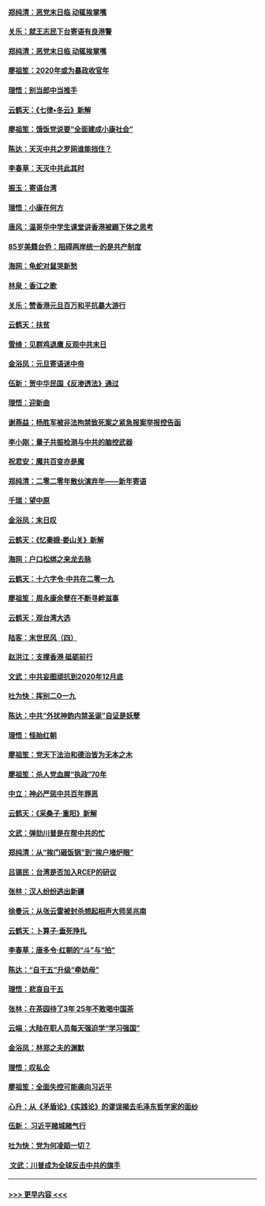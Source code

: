 #### [郑纯清：恶党末日临 动辄挨掌嘴](../pages/nsc993/n11769912.md?t=01052301) 
#### [关乐：就王志民下台寄语有良港警](../pages/nsc993/n11769903.md?t=01052301) 
#### [郑纯清：恶党末日临 动辄挨掌嘴](../pages/nsc993/n11769356.md?t=01052301) 
#### [廖祖笙：2020年或为暴政收官年](../pages/nsc993/n11768216.md?t=01052301) 
#### [理悟：别当郎中当推手](../pages/nsc993/n11768243.md?t=01052301) 
#### [云鹤天：《七律▪冬云》新解](../pages/nsc993/n11768204.md?t=01052301) 
#### [廖祖笙：饿饭党说要“全面建成小康社会”](../pages/nsc993/n11767482.md?t=01052301) 
#### [陈达：天灭中共之罗网谁能挡住？](../pages/nsc993/n11767465.md?t=01052301) 
#### [李春草：天灭中共此其时](../pages/nsc993/n11767452.md?t=01052301) 
#### [振玉：寄语台湾](../pages/nsc993/n11767432.md?t=01052301) 
#### [理悟：小康在何方](../pages/nsc993/n11767394.md?t=01052301) 
#### [唐风：温哥华中学生课堂讲香港被踢下体之思考](../pages/nsc993/n11766848.md?t=01052301) 
#### [85岁美籍台侨：阻碍两岸统一的是共产制度](../pages/nsc993/n11765043.md?t=01052301) 
#### [海网：龟蛇对鼠哭新愁](../pages/nsc993/n11764895.md?t=01052301) 
#### [林泉：香江之歌](../pages/nsc993/n11764415.md?t=01052301) 
#### [关乐：赞香港元旦百万和平抗暴大游行](../pages/nsc993/n11764382.md?t=01052301) 
#### [云鹤天：扶贫](../pages/nsc993/n11764245.md?t=01052301) 
#### [雪绮：见群鸡退鹰  反观中共末日](../pages/nsc993/n11762112.md?t=01052301) 
#### [金浴凤：元旦寄语迷中帝](../pages/nsc993/n11761788.md?t=01052301) 
#### [伍新：贺中华民国《反渗透法》通过](../pages/nsc993/n11761994.md?t=01052301) 
#### [理悟：迎新曲](../pages/nsc993/n11761152.md?t=01052301) 
#### [谢燕益：杨胜军被非法拘禁致死案之紧急报案举报控告函](../pages/nsc993/n11756134.md?t=01052301) 
#### [李小刚：量子共振检测与中共的脑控武器](../pages/nsc993/n11754518.md?t=01052301) 
#### [祝君安：魔共百变亦是魔](../pages/nsc993/n11754469.md?t=01052301) 
#### [郑纯清：二零二零年散伙演弃年——新年寄语](../pages/nsc993/n11754195.md?t=01052301) 
#### [千瑞：望中原](../pages/nsc993/n11754159.md?t=01052301) 
#### [金浴凤：末日叹](../pages/nsc993/n11752359.md?t=01052301) 
#### [云鹤天：《忆秦娥‧娄山关》新解](../pages/nsc993/n11752348.md?t=01052301) 
#### [海网：户口松绑之来龙去脉](../pages/nsc993/n11752328.md?t=01052301) 
#### [云鹤天：十六字令‧中共在二零一九](../pages/nsc993/n11752305.md?t=01052301) 
#### [廖祖笙：周永康余孽在不断寻衅滋事](../pages/nsc993/n11751013.md?t=01052301) 
#### [云鹤天：观台湾大选](../pages/nsc993/n11751007.md?t=01052301) 
#### [陆客：末世民风（四）](../pages/nsc993/n11749203.md?t=01052301) 
#### [赵洪江：支撑香港 砥砺前行](../pages/nsc993/n11748482.md?t=01052301) 
#### [文武：中共妄图顽抗到2020年12月底](../pages/nsc993/n11748446.md?t=01052301) 
#### [吐为快：挥别二O一九](../pages/nsc993/n11748411.md?t=01052301) 
#### [陈达：中共“外扰神韵内禁圣诞”自证是妖孽](../pages/nsc993/n11748226.md?t=01052301) 
#### [理悟：怪胎红朝](../pages/nsc993/n11748206.md?t=01052301) 
#### [廖祖笙：党天下法治和德治皆为无本之木](../pages/nsc993/n11748135.md?t=01052301) 
#### [廖祖笙：杀人党血腥“执政”70年](../pages/nsc993/n11745144.md?t=01052301) 
#### [中立：神必严惩中共百年罪恶](../pages/nsc993/n11744970.md?t=01052301) 
#### [云鹤天：《采桑子‧重阳》新解](../pages/nsc993/n11744948.md?t=01052301) 
#### [文武：弹劾川普是在帮中共的忙](../pages/nsc993/n11744758.md?t=01052301) 
#### [郑纯清：从“挨门砸饭锅”到“挨户堵炉眼”](../pages/nsc993/n11744745.md?t=01052301) 
#### [吕锡民：台湾是否加入RCEP的研议](../pages/nsc993/n11744701.md?t=01052301) 
#### [张林：汉人纷纷逃出新疆](../pages/nsc993/n11743530.md?t=01052301) 
#### [徐曼沅：从张云雷被封杀想起相声大师吴兆南](../pages/nsc993/n11741816.md?t=01052301) 
#### [云鹤天：卜算子‧垂死挣扎](../pages/nsc993/n11739956.md?t=01052301) 
#### [李春草：唐多令‧红朝的“斗”与“拍”](../pages/nsc993/n11739830.md?t=01052301) 
#### [陈达：“自干五”升级“牵妨母”](../pages/nsc993/n11739724.md?t=01052301) 
#### [理悟：悲哀自干五](../pages/nsc993/n11739547.md?t=01052301) 
#### [张林：在茶园待了3年 25年不敢喝中国茶](../pages/nsc993/n11739240.md?t=01052301) 
#### [云端：大陆在职人员每天强迫学“学习强国”](../pages/nsc993/n11738735.md?t=01052301) 
#### [金浴凤：林郑之夫的渊默](../pages/nsc993/n11737735.md?t=01052301) 
#### [理悟：叹私企](../pages/nsc993/n11737715.md?t=01052301) 
#### [廖祖笙：全面失控可能袭向习近平](../pages/nsc993/n11737704.md?t=01052301) 
#### [心升：从《矛盾论》《实践论》的谬误揭去毛泽东哲学家的面纱](../pages/nsc993/n11736962.md?t=01052301) 
#### [伍新： 习近平赌城赌气行](../pages/nsc993/n11736929.md?t=01052301) 
#### [吐为快：党为何凌蹈一切？](../pages/nsc993/n11736915.md?t=01052301) 
#### [ 文武：川普成为全球反击中共的旗手](../pages/nsc993/n11736882.md?t=01052301) 

----
#### [ >>> 更早内容 <<< ](../indexes/nsc993-earlier.md)
